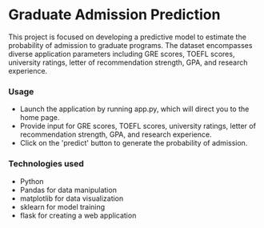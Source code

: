 # Graduate Admission Prediction

This project is focused on developing a predictive model to estimate the probability of admission to graduate programs. 
The dataset encompasses diverse application parameters including GRE scores, TOEFL scores, university ratings, letter of recommendation strength, GPA, and research experience.

### Usage

- Launch the application by running app.py, which will direct you to the home page.
- Provide input for GRE scores, TOEFL scores, university ratings, letter of recommendation strength, GPA, and research experience.
- Click on the 'predict' button to generate the probability of admission.

### Technologies used

- Python
- Pandas for data manipulation
- matplotlib for data visualization
- sklearn for model training
- flask for creating a web application
  
  
